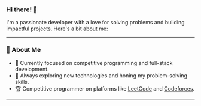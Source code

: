 ### Hi there! 👋

I'm a passionate developer with a love for solving problems and building impactful projects. Here's a bit about me:

---

### 🚀 About Me

- 🔭 Currently focused on competitive programming and full-stack development.
- 🌱 Always exploring new technologies and honing my problem-solving skills.
- 🏆 Competitive programmer on platforms like [LeetCode](https://leetcode.com/u/user6478Fn/) and [Codeforces](https://codeforces.com/profile/6d6f696e).
  
---
